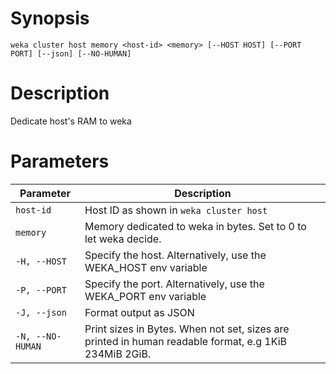 # Synopsis

```weka cluster host memory <host-id> <memory> [--HOST HOST] [--PORT PORT] [--json] [--NO-HUMAN]```

# Description

Dedicate host's RAM to weka

# Parameters

| Parameter | Description |
| --------- | ----------- |
| `host-id` | Host ID as shown in `weka cluster host` |
| `memory` | Memory dedicated to weka in bytes. Set to 0 to let weka decide. |
| `-H, --HOST` | Specify the host. Alternatively, use the WEKA_HOST env variable |
| `-P, --PORT` | Specify the port. Alternatively, use the WEKA_PORT env variable |
| `-J, --json` | Format output as JSON |
| `-N, --NO-HUMAN` | Print sizes in Bytes. When not set, sizes are printed in human readable format, e.g 1KiB 234MiB 2GiB. |

